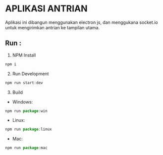 # APLIKASI ANTRIAN

<p>Aplikasi ini dibangun menggunakan electron js, dan menggukana socket.io untuk mengirimkan antrian ke tampilan utama.</p>

## Run :
1. NPM Install
```javascript
npm i
```
2. Run Development
```javascript
npm run start:dev
```

3. Build
- Windows:
```javascript
npm run package:win
```
- Linux:
```javascript
npm run package:linux
```
- Mac:
```javascript
npm run package:mac
```